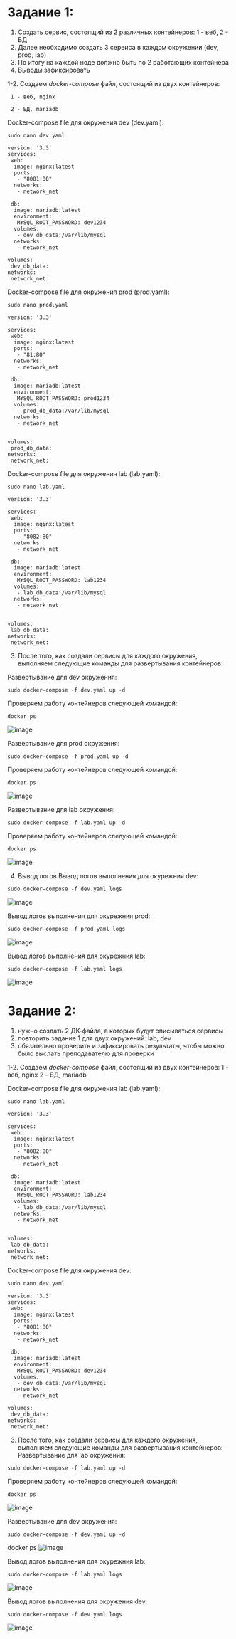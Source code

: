 # Задание 1:
1) Создать сервис, состоящий из 2 различных контейнеров: 1 - веб, 2 - БД
2) Далее необходимо создать 3 сервиса в каждом окружении (dev, prod, lab)
3) По итогу на каждой ноде должно быть по 2 работающих контейнера
4) Выводы зафиксировать

1-2. Создаем *docker-compose* файл, состоящий из двух контейнеров:
  
     1 - веб, nginx
   
     2 - БД, mariadb

Docker-compose file для окружения dev (dev.yaml):
```
sudo nano dev.yaml
```
```
version: '3.3'
services:
 web:
  image: nginx:latest
  ports:
   - "8081:80"
  networks:
   - network_net

 db:
  image: mariadb:latest
  environment:
   MYSQL_ROOT_PASSWORD: dev1234
  volumes:
   - dev_db_data:/var/lib/mysql
  networks:
   - network_net

volumes:
 dev_db_data:
networks:
 network_net:
```


Docker-compose file для окружения prod (prod.yaml):
```
sudo nano prod.yaml
```
```
version: '3.3'

services:
 web:
  image: nginx:latest
  ports:
   - "81:80"
  networks:
   - network_net

 db:
  image: mariadb:latest
  environment:
   MYSQL_ROOT_PASSWORD: prod1234
  volumes:
   - prod_db_data:/var/lib/mysql
  networks:
   - network_net


volumes:
 prod_db_data:
networks:
 network_net:
```

Docker-compose file для окружения lab (lab.yaml):
```
sudo nano lab.yaml
```

```
version: '3.3'

services:
 web:
  image: nginx:latest
  ports:
   - "8082:80"
  networks:
   - network_net

 db:
  image: mariadb:latest
  environment:
   MYSQL_ROOT_PASSWORD: lab1234
  volumes:
   - lab_db_data:/var/lib/mysql
  networks:
   - network_net


volumes:
 lab_db_data:
networks:
 network_net:
```


3. После того, как создали сервисы для каждого окружения, выполняем следующие команды для развертывания контейнеров:

Развертывание для dev окружения:
```
sudo docker-compose -f dev.yaml up -d
```
Проверяем работу контейнеров следующей командой:
```
docker ps
```
![image](https://github.com/user-attachments/assets/83515794-9912-4ae8-a130-54ef47ec010d)

Развертывание для prod окружения:
```
sudo docker-compose -f prod.yaml up -d
```
Проверяем работу контейнеров следующей командой:
```
docker ps
```
![image](https://github.com/user-attachments/assets/da741690-76a0-4264-b59a-e4db7f19404c)

Развертывание для lab окружения:
```
sudo docker-compose -f lab.yaml up -d
```
Проверяем работу контейнеров следующей командой:
```
docker ps
```
![image](https://github.com/user-attachments/assets/0a15f18b-dae6-4c76-8e56-2504c43efbeb)


4. Вывод логов
Вывод логов выполнения для окурежния dev:
```
sudo docker-compose -f dev.yaml logs
```
![image](https://github.com/user-attachments/assets/d37bb4b9-4b8b-4470-9831-b93ec411e0f1)

Вывод логов выполнения для окурежния prod:
```
sudo docker-compose -f prod.yaml logs
```
![image](https://github.com/user-attachments/assets/51c42244-d8ec-4dfc-ba08-073e7e745da2)

Вывод логов выполнения для окурежния lab:
```
sudo docker-compose -f lab.yaml logs
```
![image](https://github.com/user-attachments/assets/c3637656-ddea-4e94-b442-91841cf7ded7)


# Задание 2:
1) нужно создать 2 ДК-файла, в которых будут описываться сервисы
2) повторить задание 1 для двух окружений: lab, dev
3) обязательно проверить и зафиксировать результаты, чтобы можно было выслать преподавателю для проверки

1-2. Создаем *docker-compose* файл, состоящий из двух контейнеров:
   1 - веб, nginx
   2 - БД, mariadb

Docker-compose file для окружения lab (lab.yaml):
```
sudo nano lab.yaml
```
```
version: '3.3'

services:
 web:
  image: nginx:latest
  ports:
   - "8082:80"
  networks:
   - network_net

 db:
  image: mariadb:latest
  environment:
   MYSQL_ROOT_PASSWORD: lab1234
  volumes:
   - lab_db_data:/var/lib/mysql
  networks:
   - network_net


volumes:
 lab_db_data:
networks:
 network_net:
```

Docker-compose file для окружения dev:
```
sudo nano dev.yaml
```
```
version: '3.3'
services:
 web:
  image: nginx:latest
  ports:
   - "8081:80"
  networks:
   - network_net

 db:
  image: mariadb:latest
  environment:
   MYSQL_ROOT_PASSWORD: dev1234
  volumes:
   - dev_db_data:/var/lib/mysql
  networks:
   - network_net

volumes:
 dev_db_data:
networks:
 network_net:
```

3. После того, как создали сервисы для каждого окружения, выполняем следующие команды для развертывания контейнеров:
Развертывание для lab окружения:
```
sudo docker-compose -f lab.yaml up -d
```
Проверяем работу контейнеров следующей командой:
```
docker ps
```
![image](https://github.com/user-attachments/assets/0a15f18b-dae6-4c76-8e56-2504c43efbeb)

Развертывание для dev окружения:
```
sudo docker-compose -f dev.yaml up -d
```
docker ps
![image](https://github.com/user-attachments/assets/83515794-9912-4ae8-a130-54ef47ec010d)


Вывод логов выполнения для окурежния lab:
```
sudo docker-compose -f lab.yaml logs
```
![image](https://github.com/user-attachments/assets/c3637656-ddea-4e94-b442-91841cf7ded7)


Вывод логов выполнения для окружения dev:
```
sudo docker-compose -f dev.yaml logs
```
![image](https://github.com/user-attachments/assets/d37bb4b9-4b8b-4470-9831-b93ec411e0f1)
